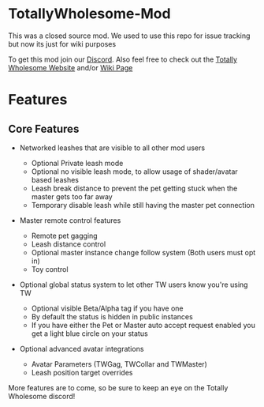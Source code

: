 # TotallyWholesome-Mod
This was a closed source mod. We used to use this repo for issue tracking but now its just for wiki purposes

To get this mod join our [Discord](https://discord.gg/GbyjZYVEEx). Also feel free to check out the [Totally Wholesome Website](https://totallywholeso.me) and/or [Wiki Page](https://wiki.totallywholeso.me/)

# Features
## Core Features
* Networked leashes that are visible to all other mod users
    * Optional Private leash mode
    * Optional no visible leash mode, to allow usage of shader/avatar based leashes
    * Leash break distance to prevent the pet getting stuck when the master gets too far away
    * Temporary disable leash while still having the master pet connection

* Master remote control features
    * Remote pet gagging
    * Leash distance control
    * Optional master instance change follow system (Both users must opt in)
    * Toy control

* Optional global status system to let other TW users know you're using TW
    * Optional visible Beta/Alpha tag if you have one
    * By default the status is hidden in public instances
    * If you have either the Pet or Master auto accept request enabled you get a light blue circle on your status

* Optional advanced avatar integrations
    * Avatar Parameters (TWGag, TWCollar and TWMaster)
    * Leash position target overrides
 
 
 More features are to come, so be sure to keep an eye on the Totally Wholesome discord!
